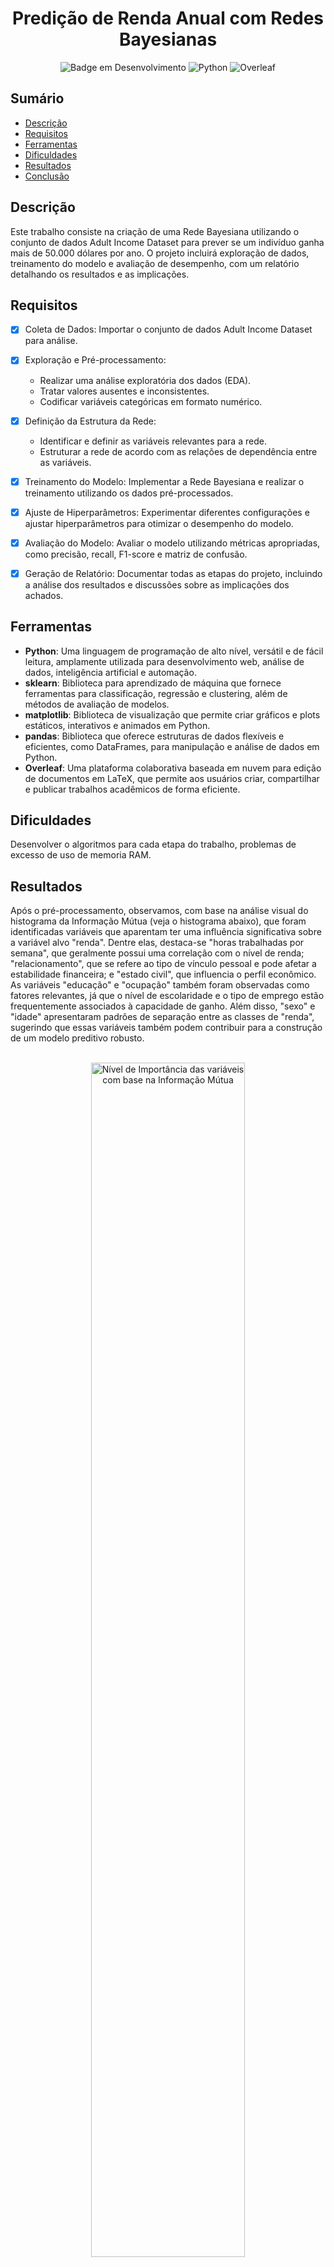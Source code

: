 <h1 align="center"> Predição de Renda Anual com Redes Bayesianas </h1>

<div align="center">

![Badge em Desenvolvimento](http://img.shields.io/static/v1?label=STATUS&message=EM%20DESENVOLVIMENTO&color=GREEN&style=for-the-badge)
![Python](https://img.shields.io/badge/Python-3776AB?style=for-the-badge&logo=python&logoColor=white)
![Overleaf](https://img.shields.io/badge/Overleaf-47A141?style=for-the-badge&logo=Overleaf&logoColor=white)


</div>


## Sumário

* [Descrição](#descrição)
* [Requisitos](#requisitos)
* [Ferramentas](#ferramentas)
* [Dificuldades](#dificuldades)
* [Resultados](#resultados)
* [Conclusão](#conclusao)

## Descrição

Este trabalho consiste na criação de uma Rede Bayesiana utilizando o conjunto de dados Adult Income Dataset para prever se um indivíduo ganha mais de 50.000 dólares por ano. O projeto incluirá exploração de dados, treinamento do modelo e avaliação de desempenho, com um relatório detalhando os resultados e as implicações.

## Requisitos

- [x] Coleta de Dados: Importar o conjunto de dados Adult Income Dataset para análise.
- [x] Exploração e Pré-processamento: 
  - Realizar uma análise exploratória dos dados (EDA).
  - Tratar valores ausentes e inconsistentes.
  - Codificar variáveis categóricas em formato numérico.
- [x] Definição da Estrutura da Rede: 
  - Identificar e definir as variáveis relevantes para a rede.
  - Estruturar a rede de acordo com as relações de dependência entre as variáveis.
- [x] Treinamento do Modelo: Implementar a Rede Bayesiana e realizar o treinamento utilizando os dados pré-processados.
- [x] Ajuste de Hiperparâmetros: Experimentar diferentes configurações e ajustar hiperparâmetros para otimizar o desempenho do modelo.
- [x] Avaliação do Modelo: Avaliar o modelo utilizando métricas apropriadas, como precisão, recall, F1-score e matriz de confusão.
- [x] Geração de Relatório: Documentar todas as etapas do projeto, incluindo a análise dos resultados e discussões sobre as implicações dos achados.


## Ferramentas

- **Python**: Uma linguagem de programação de alto nível, versátil e de fácil leitura, amplamente utilizada para desenvolvimento web, análise de dados, inteligência artificial e automação.
- **sklearn**: Biblioteca para aprendizado de máquina que fornece ferramentas para classificação, regressão e clustering, além de métodos de avaliação de modelos.  
- **matplotlib**: Biblioteca de visualização que permite criar gráficos e plots estáticos, interativos e animados em Python.  
- **pandas**: Biblioteca que oferece estruturas de dados flexíveis e eficientes, como DataFrames, para manipulação e análise de dados em Python.
- **Overleaf**: Uma plataforma colaborativa baseada em nuvem para edição de documentos em LaTeX, que permite aos usuários criar, compartilhar e publicar trabalhos acadêmicos de forma eficiente.


## Dificuldades

Desenvolver o algoritmos para cada etapa do trabalho, problemas de excesso de uso de memoria RAM.


## Resultados

Após o pré-processamento, observamos, com base na análise visual do histograma da Informação Mútua (veja o histograma abaixo), que foram identificadas variáveis que aparentam ter uma influência significativa sobre a variável alvo "renda". Dentre elas, destaca-se "horas trabalhadas por semana", que geralmente possui uma correlação com o nível de renda; "relacionamento", que se refere ao tipo de vínculo pessoal e pode afetar a estabilidade financeira; e "estado civil", que influencia o perfil econômico. As variáveis "educação" e "ocupação" também foram observadas como fatores relevantes, já que o nível de escolaridade e o tipo de emprego estão frequentemente associados à capacidade de ganho. Além disso, "sexo" e "idade" apresentaram padrões de separação entre as classes de "renda", sugerindo que essas variáveis também podem contribuir para a construção de um modelo preditivo robusto.

<br>

<div align="center">


<img src="images/osimportantes.png" alt="Nível de Importância das variáveis com base na Informação Mútua" width="70%">

</div>

<br>

A estrutura da rede Bayesiana foi elaborada com o objetivo de capturar as relações de dependência entre as variáveis mais relevantes do conjunto de dados, utilizando duas abordagens distintas: o BIC Score e o K2 Score. A primeira estrutura, obtida com o BIC Score, é mais seletiva, conectando apenas as variáveis com dependências diretas mais significativas, resultando em uma rede menos densa e mais interpretável. Já a segunda estrutura, construída com o K2 Score, apresenta uma rede Bayesiana mais densa e complexa, onde praticamente todas as variáveis estão interligadas, permitindo capturar relações mais sutis entre as variáveis. Essa diferença ocorre porque o K2 Score é um critério que favorece redes mais complexas, sem penalizar tanto a inclusão de conexões adicionais como faz o BIC Score. Essas duas estruturas permitem comparar a simplicidade e a complexidade na modelagem das dependências probabilísticas, possibilitando uma análise mais completa da influência das variáveis sobre o modelo.

<br>

<div align="center">

<img src="images/bic_diagrama.png" alt="Estrutura BIC" width="45%">
<img src="images/k2_diagrama.png" alt="Estrutura K2" width="45%">

</div>

<br>

Com base nessa seleção, realizamos ajustes metodológicos adicionais para garantir a precisão e a interpretabilidade do modelo. Para o ajuste dos hiperparâmetros, utilizamos técnicas de otimização iterativa, visando balancear a complexidade do modelo e evitar o overfitting. Aplicamos também estratégias de treinamento com validação cruzada para avaliar a consistência do desempenho do modelo em diferentes subconjuntos dos dados. Essas escolhas metodológicas, apoiadas por uma análise visual prévia, foram essenciais para aumentar a robustez e a eficácia do modelo na tarefa de classificação da renda, assegurando que ele generalize bem em novos dados.

Após a criação do modelo, a rede foi treinada com o estimador de máxima verossimilhança, utilizando uma amostra de 22.000 registros para garantir uma visão abrangente dos dados. Em seguida, um cálculo final do BIC Score foi realizado para avaliar o desempenho da estrutura obtida. A inferência foi conduzida usando evidências específicas (estado civil = 28 e horas trabalhadas por semana = 44) para prever a variável alvo "renda", uma vez que essas variáveis demonstraram maior relevância na estrutura da rede.

Assim como no modelo BIC, o modelo K2 foi treinado com o estimador de máxima verossimilhança, utilizando uma amostra de 22.000 registros para uma análise mais detalhada. Em seguida, foi realizada uma inferência com evidências específicas (estado civil = 25 e horas trabalhadas por semana = 40) para prever a variável alvo "renda". Essas variáveis foram selecionadas pela sua alta relevância na estrutura do modelo, permitindo uma análise focada sobre o impacto desses fatores na previsão de renda.

Durante o processo de treinamento, foram realizadas variações nos hiperparâmetros relacionados à divisão dos dados em conjuntos de treinamento e teste, utilizando proporções de 20%, 30% e 40% para o conjunto de teste. Essas alterações permitiram avaliar a robustez do modelo em diferentes cenários e observar o impacto da quantidade de dados de teste nos resultados de previsão. Essa abordagem ajudou a garantir que os modelos fossem avaliados de forma abrangente, identificando a melhor proporção para manter o equilíbrio entre desempenho e precisão das inferências, especialmente na previsão da variável alvo "renda".


Os resultados das inferências dos modelos BIC Score e K2 Score indicaram como diferentes combinações das variáveis "relationship" e "hours-per-week" afetaram a probabilidade de alta renda ("income = 1"). Em ambos os modelos, observou-se que, em cenários de carga horária muito baixa (30 horas) e muito alta (60 horas) por semana, a probabilidade de uma renda maior que 50k alcançava 100%, independentemente do tipo de relacionamento. Isso sugeriu que esses extremos de carga horária estavam associados a uma maior probabilidade de estabilidade financeira.

No entanto, os modelos diferiram em sua interpretação para as cargas horárias intermediárias. O modelo BIC Score tendeu a produzir uma estrutura mais simples e atribuiu maior probabilidade a rendas baixas em valores intermediários de "hours-per-week", especialmente para alguns tipos de relacionamento. O modelo K2 Score, por outro lado, permitiu uma maior complexidade e mostrou variações mais pronunciadas nas probabilidades condicionais. Por exemplo, em "relationship = 2" e "hours-per-week = 44", o modelo K2 Score indicou uma probabilidade mais alta de renda menor que 50k ("income = 0"), enquanto o BIC Score apresentou um padrão mais estável.

Esses resultados combinados sugeriram que tanto o tipo de relacionamento quanto a carga horária afetaram as previsões de renda, com o BIC Score fornecendo uma visão mais simplificada e o K2 Score permitindo uma análise mais detalhada. Dessa forma, ambos os modelos contribuíram para uma compreensão abrangente do impacto dessas variáveis na renda, destacando a influência de cargas horárias extremas e a complexidade das relações nas horas intermediárias. A imagem a seguir apresenta um gráfico que ilustra as estruturas dos dois modelos, permitindo uma visualização direta das diferenças entre o BIC Score e o K2 Score. Essa visualização reforça as conclusões obtidas, evidenciando como cada modelo estruturou as conexões entre as variáveis para capturar as relações condicionais entre "relationship", "hours-per-week" e "income".

<br>

<div align="center">

<img src="images/treinamento_Bic.png" alt="Gráfico do Modelo BIC" width="45%">
<img src="images/treinamento_k2.png" alt="Gráfico do Modelo K2" width="45%">

</div>

<br>

A eficácia dos modelos BIC Score e K2 Score para a previsão de faixas de renda mostrou-se promissora, especialmente ao identificar padrões claros em extremos de carga horária (30 e 60 horas por semana) e sua associação com rendas altas. Os resultados das inferências permitiram observar que esses modelos conseguem captar as relações entre variáveis críticas, como "relationship" e "hours-per-week", e sua influência sobre a probabilidade de uma alta renda. O modelo BIC Score proporcionou uma estrutura simplificada, tornando-o vantajoso para uma interpretação mais rápida e geral. Em contraste, o K2 Score, com sua flexibilidade estrutural, ofereceu uma análise mais detalhada, capturando nuances adicionais entre diferentes tipos de relacionamentos e cargas horárias.

Os resultados da avaliação dos modelos com BIC Score e K2 Score demonstraram um desempenho bastante semelhante e satisfatório na tarefa de previsão de renda. A AUC próxima de 0.92 para ambos os modelos indica uma forte capacidade de separação entre as classes de renda, evidenciando que os modelos conseguem distinguir bem entre os indivíduos de alta e baixa renda com base nas variáveis selecionadas. Com acurácias de aproximadamente 89.8% e valores de Log-Loss próximos de 0.24, ambos os modelos mostraram ser consistentes, proporcionando previsões com alta precisão e baixas taxas de erro nas probabilidades.

As curvas ROC, exibidas na imagem com os gráficos de avaliação dos dois modelos, ilustram um comportamento semelhante entre eles, com ambos apresentando uma taxa de verdadeiro positivo (TPR) alta mesmo com uma taxa de falso positivo (FPR) relativamente baixa. Isso sugere que os modelos são eficazes em minimizar falsos positivos, reforçando a confiabilidade das previsões. Embora as diferenças entre os modelos sejam sutis, o BIC tende a favorecer uma estrutura mais simples, enquanto o K2 permite uma estrutura ligeiramente mais complexa, o que pode oferecer uma análise mais detalhada das interações entre variáveis, dependendo do objetivo específico da análise.

<br>


<div align="center">

<img src="images/bic_avaliacao.png" alt="Gráfico de Avaliação do Modelo BIC" width="45%">
<img src="images/k2_avaliacao.png" alt="Gráfico de Avaliação do Modelo K2" width="45%">

</div>

<br>

Esses resultados, combinados com as visualizações, indicam que tanto o BIC quanto o K2 são adequados para modelagem de renda, fornecendo insights

## Conclusão
